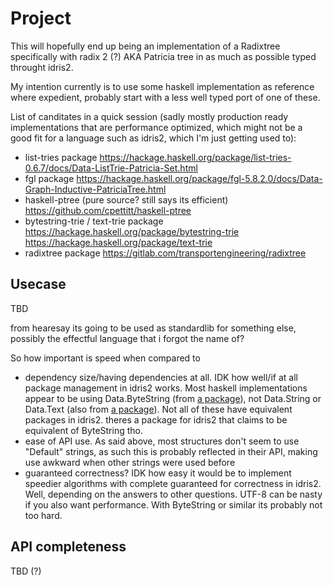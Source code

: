 # Project

This will hopefully end up being an implementation of a Radixtree specifically with radix 2 (?) AKA Patricia tree in as much as possible typed throught idris2.

My intention currently is to use some haskell implementation as reference where expedient, probably start with a less well typed port of one of these.

List of canditates in a quick session (sadly mostly production ready implementations that are performance optimized, which might not be a good fit for a language such as idris2, which I'm just getting used to):

* list-tries package https://hackage.haskell.org/package/list-tries-0.6.7/docs/Data-ListTrie-Patricia-Set.html
* fgl package https://hackage.haskell.org/package/fgl-5.8.2.0/docs/Data-Graph-Inductive-PatriciaTree.html
* haskell-ptree (pure source? still says its efficient) https://github.com/cpettitt/haskell-ptree
* bytestring-trie / text-trie package https://hackage.haskell.org/package/bytestring-trie https://hackage.haskell.org/package/text-trie
* radixtree package https://gitlab.com/transportengineering/radixtree

## Usecase

TBD

from hearesay its going to be used as standardlib for something else, possibly the effectful language that i forgot the name of?

So how important is speed when compared to 
* dependency size/having dependencies at all. IDK how well/if at all package management in idris2 works. Most haskell implementations appear to be using Data.ByteString (from [a package](https://hackage.haskell.org/package/bytestring-0.12.0.2/docs/Data-ByteString.html)), not Data.String or Data.Text (also from [a package](https://hackage.haskell.org/package/text-1.2.4.1/docs/Data-Text.html)). Not all of these have equivalent packages in idris2. theres a package for idris2 that claims to be equivalent of ByteString tho.
* ease of API use. As said above, most structures don't seem to use "Default" strings, as such this is probably reflected in their API, making use awkward when other strings were used before
* guaranteed correctness? IDK how easy it would be to implement speedier algorithms with complete guaranteed for correctness in idris2. Well, depending on the answers to other questions. UTF-8 can be nasty if you also want performance. With ByteString or similar its probably not too hard.

## API completeness

TBD (?)
